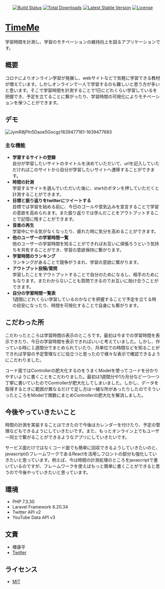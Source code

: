 <p align="center">
<a href="https://travis-ci.org/laravel/framework"><img src="https://travis-ci.org/laravel/framework.svg" alt="Build Status"></a>
<a href="https://packagist.org/packages/laravel/framework"><img src="https://poser.pugx.org/laravel/framework/d/total.svg" alt="Total Downloads"></a>
<a href="https://packagist.org/packages/laravel/framework"><img src="https://poser.pugx.org/laravel/framework/v/stable.svg" alt="Latest Stable Version"></a>
<a href="https://packagist.org/packages/laravel/framework"><img src="https://poser.pugx.org/laravel/framework/license.svg" alt="License"></a>
</p>

# [TimeMe](https://nameless-meadow-62731.herokuapp.com/)

学習時間を計測し、学習のモチベーションの維持向上を図るアプリケーションです。

## 概要

コロナによりオンライン学習が発展し、webサイトなどで気軽に学習できる教材が増えています。しかしオンラインで一人で学習するのも難しいと思う方が多いと思います。そこで学習時間を計測することで1日にどれくらい学習しているを把握でき、予定を立てることに繋がったり、学習時間の可視化によりモチベーションを保つことができます。

## デモ

![JymR8jPIn5Daoe5Gocgz1639477181-1639477683](https://user-images.githubusercontent.com/90757398/145982037-c9bce235-9853-48e3-9322-1ca858dc8c91.gif)

### 主な機能
- __学習するサイトの登録__<br>
自分が学習したいサイトのタイトルを決めていただいて、urlを記入していただければこのサイトから自分が学習したいサイトへ遷移することができます。
- __時間の計測__<br>
学習するサイトを選んでいただいた後に、startのボタンを押していただくと計測することができます。
- __目標と振り返りをtwitterにツイートする__<br>
目標では学習を始める前に、今日のゴールや意気込みを宣言することで学習の意欲を高められます。また振り返りでは学んだことをアウトプットすることで記憶に残すことができます。
- __音楽の再生__<br>
学習中にやる気がなくなったり、疲れた時に気分を高めることができます。
- __他のユーザーの学習時間一覧__<br>
他のユーザーの学習時間を知ることができればお互いに頑張ろうという気持ちを共有することができ、学習の意欲保持に繋がります。
- __学習時間のランキング__<br>
ランキングがあることで競争がうまれ、学習の意欲に繋がります。
- __アウトプット投稿/質問__<br>
学習したことをアウトプットすることで自分のためになるし、相手のためにもなります。またわからないことも質問できるのでお互いに助け合うことができます。
- __自分の学習時間一覧表__<br>
1週間にどれくらい学習しているのかなどを把握することで予定を立てる時の目安になったり、時間を可視化することで自身にも繋がります。

## こだわった所

こだわったところは学習時間の表示のところです。最初は今までの学習時間を表示できたり、今日の学習時間を表示できればいいと考えていました。しかし、作っている時に１週間分でまとめられていたり、月単位での時間などを知ることができれば学習の予定管理などに役立つと思ったので様々な表示で確認できるようにこだわりました。

コード面ではControllerの肥大化するのをうまくModelを使ってコードを分かりやすいように書くことをこだわりました。最初は1週間分や1カ月分など一つ一つ丁寧に書いていたのでControllerが肥大化してしまいました。しかし、データを取得するときに範囲が異なるだけで足し方は一緒な所があったりしたのでそういったところをModelで関数にまとめControllerの肥大化を解消しました。

## 今後やっていきたいこと

時間の計測を実装することはできたので今後はカレンダーを付けたり、予定の管理などもできるようにしていきたいです。また、もっとオンライン上でもユーザー同士で繋がることができるようなアプリにしていきたいです。

サービス面だけではなくコード面でも簡単に回収できるようしていきたいのと、javascriptのフレームワークであるReactを活用しフロントの部分も強化していきたいと思っています。例えば、今は時間の計測処理のところをjavascriptで書いているのですが、フレームワークを使えばもっと簡単に書くことができると思うので今後やっていきたいと思っています。

## 環境

- PHP 7.3.30 
- Laravel Framework 6.20.34
- Twitter API v2
- YouTube Data API v3

## 文責

- 椿康平
- [Twitter](https://twitter.com/KouKou39096839)

## ライセンス

- [MIT](https://github.com/K-tsuba/TimeMe/blob/master/LICENSE)


